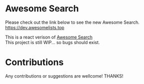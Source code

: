 # Awesome Search

Please check out the link below to see the new Awesome Search.  
https://dev.awesomelists.top

This is a react verison of [Awesome Search](https://github.com/lockys/AwesomeSearch)  
This project is still WIP... so bugs should exist.  

# Contributions
Any contributions or suggestions are wellcome! THANKS!
